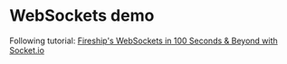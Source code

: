 # WebSockets demo

Following tutorial: [Fireship's WebSockets in 100 Seconds & Beyond with Socket.io
](https://www.youtube.com/watch?v=1BfCnjr_Vjg)
